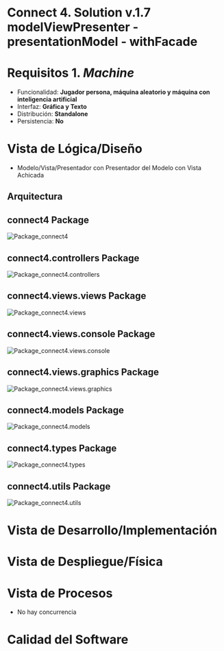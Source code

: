 # Connect 4. Solution v.1.7 modelViewPresenter - presentationModel - withFacade

# Requisitos 1. *Machine*

* Funcionalidad: **Jugador persona, máquina aleatorio y máquina con inteligencia artificial**
* Interfaz: **Gráfica y Texto**
* Distribución: **Standalone**
* Persistencia: **No**

# Vista de Lógica/Diseño

  - Modelo/Vista/Presentador con Presentador del Modelo con Vista Achicada

## Arquitectura

## connect4 Package

![Package_connect4](../out/connect4/Docs/diagrams/src/packages/connect4.connect4/connect4.connect4.svg)

## connect4.controllers Package

![Package_connect4.controllers](../out/connect4/Docs/diagrams/src/packages/connect4.connect4.controllers/connect4.connect4.controllers.svg)


## connect4.views.views Package

![Package_connect4.views](../out/connect4/Docs/diagrams/src/packages/connect4.connect4.views/connect4.connect4.views.svg)

## connect4.views.console Package

![Package_connect4.views.console](../out/connect4/Docs/diagrams/src/packages/connect4.connect4.views.console/connect4.connect4.console.console.svg)


## connect4.views.graphics Package

![Package_connect4.views.graphics](../out/connect4/Docs/diagrams/src/packages/connect4.connect4.views.graphics/connect4.connect4.views.graphics.svg)

## connect4.models Package

![Package_connect4.models](../out/connect4/Docs/diagrams/src/packages/connect4.connect4.models/connect4.connect4.models.svg)

## connect4.types Package

![Package_connect4.types](../out/connect4/Docs/diagrams/src/packages/connect4.connect4.types/connect4.connect4.types.svg)

## connect4.utils Package

![Package_connect4.utils](../out/connect4/Docs/diagrams/src/packages/connect4.utils/utils.svg)

# Vista de Desarrollo/Implementación

# Vista de Despliegue/Física

# Vista de Procesos

- No hay concurrencia

# Calidad del Software


